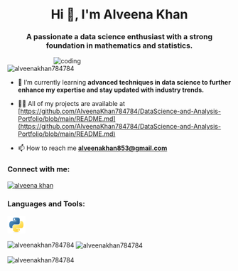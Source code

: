 <h1 align="center">Hi 👋, I'm Alveena Khan</h1>
<h3 align="center">A passionate a data science enthusiast with a strong foundation in mathematics and statistics.</h3>
<image align="right" alt="coding" width="400" src="https://b1816348.smushcdn.com/1816348/wp-content/uploads/2023/01/Data-Science-1.png?lossy=2&strip=1&webp=1">
<p align="left"> <img src="https://komarev.com/ghpvc/?username=alveenakhan784784&label=Profile%20views&color=0e75b6&style=flat" alt="alveenakhan784784" /> </p>

- 🌱 I’m currently learning **advanced techniques in data science to further enhance my expertise and stay updated with industry trends.**

- 👨‍💻 All of my projects are available at [https://github.com/AlveenaKhan784784/DataScience-and-Analysis-Portfolio/blob/main/README.md](https://github.com/AlveenaKhan784784/DataScience-and-Analysis-Portfolio/blob/main/README.md)

- 📫 How to reach me **alveenakhan853@gmail.com**

<h3 align="left">Connect with me:</h3>
<p align="left">
<a href="https://kaggle.com/alveena khan" target="blank"><img align="center" src="https://raw.githubusercontent.com/rahuldkjain/github-profile-readme-generator/master/src/images/icons/Social/kaggle.svg" alt="alveena khan" height="30" width="40" /></a>
</p>

<h3 align="left">Languages and Tools:</h3>
<p align="left"> <a href="https://www.python.org" target="_blank" rel="noreferrer"> <img src="https://raw.githubusercontent.com/devicons/devicon/master/icons/python/python-original.svg" alt="python" width="40" height="40"/> </a> </p>

<p><img align="left" src="https://github-readme-stats.vercel.app/api/top-langs?username=alveenakhan784784&show_icons=true&locale=en&layout=compact" alt="alveenakhan784784" /></p>

<p>&nbsp;<img align="center" src="https://github-readme-stats.vercel.app/api?username=alveenakhan784784&show_icons=true&locale=en" alt="alveenakhan784784" /></p>

<p><img align="center" src="https://github-readme-streak-stats.herokuapp.com/?user=alveenakhan784784&" alt="alveenakhan784784" /></p>
